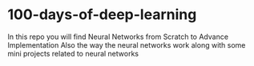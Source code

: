 # 100-days-of-deep-learning
In this repo you will find Neural Networks from Scratch to Advance Implementation 
Also the way the neural networks work along with some mini projects related to neural networks

